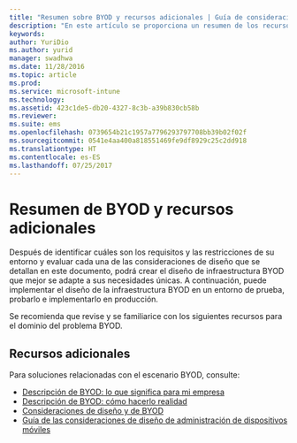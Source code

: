 ```yaml
---
title: "Resumen sobre BYOD y recursos adicionales | Guía de consideraciones de diseño de BYOD"
description: "En este artículo se proporciona un resumen de los recursos para obtener más información sobre las soluciones relacionadas con el escenario de Bring Your Own Device."
keywords: 
author: YuriDio
ms.author: yurid
manager: swadhwa
ms.date: 11/28/2016
ms.topic: article
ms.prod: 
ms.service: microsoft-intune
ms.technology: 
ms.assetid: 423c1de5-db20-4327-8c3b-a39b830cb58b
ms.reviewer: 
ms.suite: ems
ms.openlocfilehash: 0739654b21c1957a7796293797708bb39b02f02f
ms.sourcegitcommit: 0541e4aa400a818551469fe9df8929c25c2dd918
ms.translationtype: HT
ms.contentlocale: es-ES
ms.lasthandoff: 07/25/2017
---
```

# <a name="byod-summary-and-additional-resources"></a>Resumen de BYOD y recursos adicionales

Después de identificar cuáles son los requisitos y las restricciones de su entorno y evaluar cada una de las consideraciones de diseño que se detallan en este documento, podrá crear el diseño de infraestructura BYOD que mejor se adapte a sus necesidades únicas. A continuación, puede implementar el diseño de la infraestructura BYOD en un entorno de prueba, probarlo e implementarlo en producción.

Se recomienda que revise y se familiarice con los siguientes recursos para el dominio del problema BYOD.

## <a name="additional-resources"></a>Recursos adicionales

Para soluciones relacionadas con el escenario BYOD, consulte:

- [Descripción de BYOD: lo que significa para mi empresa](https://channel9.msdn.com/Shows/TechNet+Radio/TechNet-Radio-Part-1-Understanding-BYOD-What-it-Means-for-My-Company)
- [Descripción de BYOD: cómo hacerlo realidad](https://channel9.msdn.com/Shows/TechNet+Radio/TechNet-Radio-Part-2-Understanding-BYOD-How-to-Make-it-Happen)
- [Consideraciones de diseño y de BYOD](https://channel9.msdn.com/Shows/TechNet+Radio/TechNet-Radio-Part-3-BYOD-and-Design-Considerations)
- [Guía de las consideraciones de diseño de administración de dispositivos móviles](http://aka.ms/mdmdcg)
